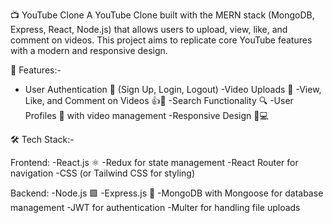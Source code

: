 📺 YouTube Clone
A YouTube Clone built with the MERN stack (MongoDB, Express, React, Node.js) that allows users to upload, view, like, and comment on videos. This project aims to replicate core YouTube features with a modern and responsive design.

🚀 Features:-

- User Authentication 🔑 (Sign Up, Login, Logout)
-Video Uploads 🎥
-View, Like, and Comment on Videos 👍💬
-Search Functionality 🔍
-User Profiles 👤 with video management
-Responsive Design 📱💻

🛠️ Tech Stack:-

Frontend:
-React.js ⚛️
-Redux for state management
-React Router for navigation
-CSS (or Tailwind CSS for styling)

Backend:
-Node.js 🟩
-Express.js 🚀
-MongoDB with Mongoose for database management
-JWT for authentication
-Multer for handling file uploads

